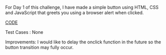 For Day 1 of this challenge, I have made a simple button using HTML, CSS and JavaScript that greets you using a browser alert when clicked.

[CODE](https://github.com/acie-arsh/HTML5/blob/main/20_days_of_code/day1/greeting.html)

Test Cases : None

Improvements: I would like to delay the onclick function in the future so the button transition may fully occur.
